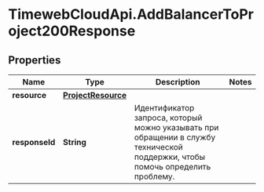 # TimewebCloudApi.AddBalancerToProject200Response

## Properties

Name | Type | Description | Notes
------------ | ------------- | ------------- | -------------
**resource** | [**ProjectResource**](ProjectResource.md) |  | 
**responseId** | **String** | Идентификатор запроса, который можно указывать при обращении в службу технической поддержки, чтобы помочь определить проблему. | 


